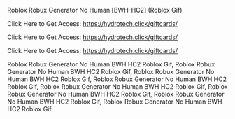 Roblox Robux Generator No Human [BWH-HC2] (Roblox Gif)

Click Here to Get Access: https://hydrotech.click/giftcards/

Click Here to Get Access: https://hydrotech.click/giftcards/

Click Here to Get Access: https://hydrotech.click/giftcards/

Roblox Robux Generator No Human BWH HC2 Roblox Gif, Roblox Robux Generator No Human BWH HC2 Roblox Gif, Roblox Robux Generator No Human BWH HC2 Roblox Gif, Roblox Robux Generator No Human BWH HC2 Roblox Gif, Roblox Robux Generator No Human BWH HC2 Roblox Gif, Roblox Robux Generator No Human BWH HC2 Roblox Gif, Roblox Robux Generator No Human BWH HC2 Roblox Gif, Roblox Robux Generator No Human BWH HC2 Roblox Gif
